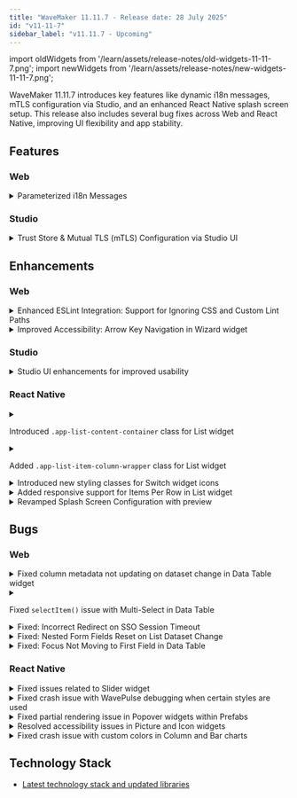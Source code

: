 ```yaml
---
title: "WaveMaker 11.11.7 - Release date: 28 July 2025"
id: "v11-11-7"
sidebar_label: "v11.11.7 - Upcoming"
---
```


import oldWidgets from '/learn/assets/release-notes/old-widgets-11-11-7.png';
import newWidgets from '/learn/assets/release-notes/new-widgets-11-11-7.png';

WaveMaker 11.11.7 introduces key features like dynamic i18n messages, mTLS configuration via Studio, and an enhanced React Native splash screen setup.
This release also includes several bug fixes across Web and React Native, improving UI flexibility and app stability.

## Features

### Web

<details>
<summary>Parameterized i18n Messages</summary>

Web apps now supports **dynamic values in localized i18n messages** using the new `templateReplace` formatter. This formatter enables injecting dynamic values into i18n message templates by replacing placeholders such as `${amount}` or `${receiver}` with actual runtime data.

Steps to Configure:

- Define i18n Message with placeholders in Localized Messages dialog.
Eg. LABEL_TRANSACTION_MESSAGE : `${amount} sent to ${receiver} successfully`

![Localized Messages dialog](/learn/assets/release-notes/param-i18n-11-11-7.png)

- Open binding dialog where you want to display the created message

![binding dialog](/learn/assets/release-notes/i18n_templateReplace_pipe-11-11-7.gif)

- Choose the message from **Localized Messages** tab. It will automatically navigate to **Use Expression** tab and display the message with formatter with key and empty values.

```js
appLocale.LABEL_TRANSACTION_MESSAGE | templateReplace: {"amount":"","receiver":""}
```
- User has to replace the empty string with desired bindable vlaues or data like
```js
appLocale.LABEL_TRANSACTION_MESSAGE | templateReplace: {"amount":"$1000","receiver":"Jhon Doe"}
```
or 
```js
appLocale.LABEL_TRANSACTION_MESSAGE | templateReplace: {"amount": Widgets.amount_number1.datavalue,"receiver": Widgets.receiver_text1.datavalue}
```

- The output will be displayed as 
![binding dialog](/learn/assets/release-notes/i18n_templateReplace_output-11-11-7.gif)


:::note
The `templateReplace` formatter can be used not only with localized messages (i18n) but also with any other bindable string data that contains placeholders. You can configure it from the **Use Expression** tab under the **Formatters** section.
:::

This brings flexibility to internationalized applications, especially where messages require dynamic context.

</details>

### Studio

<details>
<summary>Trust Store & Mutual TLS (mTLS) Configuration via Studio UI</summary>

Developers can now easily configure **Trust Store** and **Mutual TLS (mTLS)** directly from the **Studio UI**.

To configure it, navigate to:  
**Settings → Security → Trust Store**

This simplifies secure communication setup with external services by allowing trusted certificates and mTLS to be managed in UI.

![Trust Store & Mutual TLS (mTLS) Configuration](/learn/assets/release-notes/truststore-config-11-11-7.png)

</details>


## Enhancements

### Web

<details>
<summary>Enhanced ESLint Integration: Support for Ignoring CSS and Custom Lint Paths</summary>

Two new enhancements have been added to improve ESLint configuration flexibility via the uploaded `eslintrc-override.js` file:

### 1. Ignore Specific CSS Files  
You can now exclude CSS files from linting by adding a top-level property `ignoreCssPatterns` in your ESLint override config.

**Usage Example:**
```js
const config = {
  ignoreCssPatterns: [
    "src/main/webapp/**/*.css",
    "**/webapp/pages/**/Main.css"
  ]
};

module.exports = config;
```

### 2. Include Custom File Paths for Linting  
You can now include additional files for linting by defining the `extraLintPaths` property in the override config.

**Usage Example:**

```js
const config = {
  extraLintPaths: [
    "src/main/webapp/**/*.js",
    "**/webapp/some.js",
    "profiles/*.properties"
  ]
};

module.exports = config;
```

These enhancements allow more control over what gets linted and what should be ignored during the ESLint process.

</details>

<details>
<summary>Improved Accessibility: Arrow Key Navigation in Wizard widget</summary>

The **Wizard widget** now supports **arrow key navigation**, allowing users to switch between steps using arrow keys.  
If a step is disabled, the arrow keys will not move focus to that step.

This enhancement provides a faster and more accessible way to navigate multi-step Wizards using the keyboard.
</details>

### Studio

<details>
<summary>Studio UI enhancements for improved usability</summary>

The **Widgets** and **Prefabs** sections in the Studio left panel now use a **list layout** instead of a grid for easier navigation.  
Text, hover, and active widget styles have also been refined for better clarity and feedback.

<div style={{ display: 'flex', flexWrap: 'wrap', gap: '10px' }}>
  <figure style={{ margin: 0, maxWidth: '300px', width: '100%', textAlign: 'center' }}>
    <img src={oldWidgets} alt="Old Design" style={{ width: '100%', height: 'auto' }} />
    <figcaption>Old Design</figcaption>
  </figure>

  <figure style={{ margin: 0, maxWidth: '300px', width: '100%', textAlign: 'center' }}>
    <img src={newWidgets} alt="New Design" style={{ width: '100%', height: 'auto' }} />
    <figcaption>New Design</figcaption>
  </figure>
</div>

</details>

### React Native

<details>
<summary>

Introduced `.app-list-content-container` class for List widget

</summary>

A new CSS class `.app-list-content-container` has been added to the **List widget**.  
This class targets the container that contains all the list items inside the list widget.
It can be used to apply styling (e.g., padding, background, layout behavior) to the entire list content block.

</details>

<details>
<summary>

Added `.app-list-item-column-wrapper` class for List widget

</summary>

A new CSS class `.app-list-item-column-wrapper` has been introduced for the **List** widget.  
This class targets the **row container** that holds multiple list items when:
- **List Direction** is set to **Vertical**, and
- **Items per Row** is greater than **1**.

It allows developers to style the row container directly, for example, by adding spacing or background styling around grouped list items.
</details>

<details>
<summary>Introduced new styling classes for Switch widget icons</summary>

Added two new CSS classes to customize icon styling in the **Switch** widget:

- `.app-switch-icon` — applies styles to the icon when the switch is in the **unselected** state.
- `.app-switch-selected-icon` — applies styles to the icon when the switch is in the **selected** state.

These classes allow more control over the visual appearance of switch icons based on selection state.
</details>

<details>
<summary>Added responsive support for Items Per Row in List widget</summary>

The **List widget** now supports configuring **Items Per Row** separately for different screen sizes.  
Instead of a single **Items Per Row** field, Studio now provides three sub-fields:

- **Mobile**: Set items per row for mobile devices.
- **Tablet Portrait**: Set items per row for tablets in portrait orientation.
- **Laptop/Tablet Landscape**: Set items per row for laptops and tablets in landscape mode.

This allows developers to easily create responsive layouts tailored for various device sizes.

</details>

<details>
<summary>Revamped Splash Screen Configuration with preview</summary>

Significant improvements have been made to the **Splash Screen Configuration** in Studio, enabling a more visual and flexible setup experience.

### Key Enhancements

- **Background Color**: Easily set background color for the splash screen.
- **Splash Icon**: Choose a custom icon.
- **Icon Width**: Set desired width for the splash icon.
- **Splash Animation**: Add a Lottie JSON animation to be shown **after** the splash screen.

### Dark and Light Mode Support
All configurations (background, icon, animation) can now be defined separately for when the user's **device is in Light or Dark mode**. 

### Live Preview Modes
A built-in **Preview** tool lets you visualize splash configurations in real-time:

- **Background** – Displays the configured splash screen background and icon.
- **Animation** – Shows the splash animation in isolation.
- **App Launch** – Simulates a full app launch: splash screen → animation → mock home page.

These updates make splash screen setup intuitive, visual, and aligned with real device behavior.

![Splash Screen Config](/learn/assets/release-notes/splash-screen-config-11-11-7.png)

</details>

## Bugs

### Web

<details>
<summary>Fixed column metadata not updating on dataset change in Data Table widget</summary>

When changing the dataset binding in the Data Table widget, the Columns section in Advanced Settings continued to show fields from the old dataset. This has been fixed now, column metadata now refreshes correctly based on the newly bound dataset.
</details>

<details>
<summary>

Fixed `selectItem()` issue with Multi-Select in Data Table

</summary>

Resolved an issue where the `selectItem()` method was not working inside the **On Data Render** callback when **Multi-Select** was enabled in the **Data Table** widget.  
It now works as expected.
</details>

<details>
<summary>Fixed: Incorrect Redirect on SSO Session Timeout</summary>

When **Studio** was configured with **SSO**, session timeouts redirected users to the platform’s default database login instead of the intended **SSO login page**.  
This has been resolved — users are now correctly redirected to the configured **SSO login**, ensuring a consistent authentication flow.
</details>

<details>
<summary>Fixed: Nested Form Fields Reset on List Dataset Change</summary>

Resolved an issue where **nested form fields** inside a **List widget** (via partials) were losing values when the list's dataset was modified (e.g., using `.splice()`).

Now, with two-way binding and form binding to the `formdata` object, nested form values persist correctly during dataset updates and widget refresh.
</details>

<details>
<summary>Fixed: Focus Not Moving to First Field in Data Table</summary>

Resolved an accessibility issue where **keyboard focus** did not move to the **first editable field** in a **Data Table**, when:

- Initial fields were readonly: true, and  
- The last column used a **number-type** edit widget with **On Change** event.

This prevented proper focus flow in forms. The issue is now fixed, and keyboard navigation behaves as expected.
</details>

### React Native

<details>
<summary>Fixed issues related to Slider widget</summary>

This update addresses multiple issues in the Slider widget:

1. Tooltip and Data Value Mismatch  
   - The displayed tooltip value was not always in sync with the widget’s actual `datavalue`. This mismatch has now been corrected.
 - On iOS, navigating to the page with slider was causing app crash.  

2. Large Range Handling Issues (e.g., Min: 100, Max: 100000)
  
   - The slider was allowing values outside the defined range, and the tooltip was not rendering correctly for large numbers (3–4 digits). Tooltip alignment has also been corrected.

</details>

<details>
<summary>Fixed crash issue with WavePulse debugging when certain styles are used</summary>

Resolved an issue where the mobile app would crash when connecting with **WavePulse** for debugging if specific styles (like `box-shadow`) were applied in the app.

The app now handles such styles properly, ensuring **WavePulse** debugging works without causing crashes.
</details>

<details>
<summary>Fixed partial rendering issue in Popover widgets within Prefabs</summary>

Fixed an issue where **Popover widgets** inside **Prefabs** failed to render their **Partials**.
After this update, **Partials** nested within **Popovers** inside **Prefabs** now render correctly.
</details>

<details>
<summary>Resolved accessibility issues in Picture and Icon widgets</summary>

Improved accessibility support for **Picture** and **Icon** widgets by fixing compatibility issues with screen readers and other accessibility tools.  
These widgets now provide better support for assistive technologies, ensuring more accessible applications.
</details>

<details>
<summary>Fixed crash issue with custom colors in Column and Bar charts</summary>

Resolved an issue where binding an array of custom colors to the **Custom Colors** property in the **Column** and **Bar** chart widgets caused the app to crash.  
With this fix, custom colors are now correctly applied to both **bars** and **legends** without causing crashes.
</details>

## Technology Stack

- [Latest technology stack and updated libraries](/learn/wavemaker-release-notes#technology-stack)
